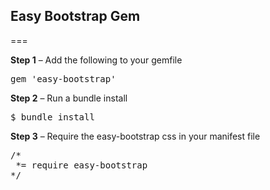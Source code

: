 ## Easy Bootstrap Gem

===

**Step 1** – Add the following to your gemfile

<pre>
gem 'easy-bootstrap'
</pre>

**Step 2** – Run a bundle install

<pre>
$ bundle install
</pre>

**Step 3** – Require the easy-bootstrap css in your manifest file

<pre>
/*
 *= require easy-bootstrap
*/
</pre>
